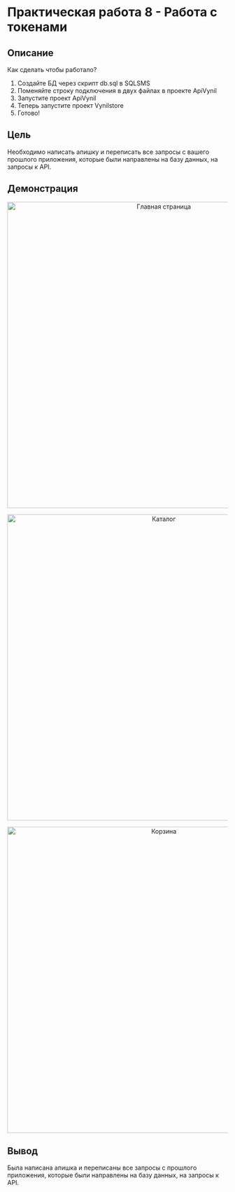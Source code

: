# Практическая работа 8 - Работа с токенами

## Описание

Как сделать чтобы работало?
1. Создайте БД через скрипт db.sql в SQLSMS
2. Поменяйте строку подключения в двух файлах в проекте ApiVynil
3. Запустите проект ApiVynil
4. Теперь запустите проект Vynilstore
5. Готово!

## Цель

Необходимо написать апишку и переписать все запросы с вашего прошлого приложения, которые были направлены на базу данных, на запросы к API.

## Демонстрация

<p align="center">
      <img src="https://github.com/user-attachments/assets/03b4b711-3e75-4718-af63-76109ccbb344" alt="Главная страница" width="700">
</p>

<p align="center">
      <img src="https://github.com/user-attachments/assets/62db5389-e87f-44c8-b86e-62cad8e439d6" alt="Каталог" width="700">
</p>

<p align="center">
      <img src="https://github.com/user-attachments/assets/13e9315b-d04d-4bf9-82a0-f769100de3df" alt="Корзина" width="700">
</p>

## Вывод
Была написана апишка и переписаны все запросы с прошлого приложения, которые были направлены на базу данных, на запросы к API.
